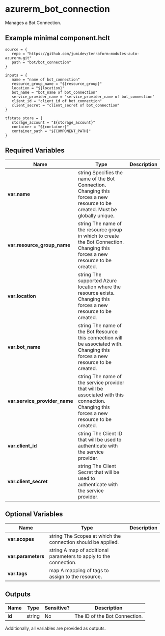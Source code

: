# azurerm_bot_connection

Manages a Bot Connection.

## Example minimal component.hclt

```hcl
source = {
   repo = "https://github.com/jumidev/terraform-modules-auto-azurerm.git" 
   path = "bot/bot_connection" 
}

inputs = {
   name = "name of bot_connection" 
   resource_group_name = "${resource_group}" 
   location = "${location}" 
   bot_name = "bot_name of bot_connection" 
   service_provider_name = "service_provider_name of bot_connection" 
   client_id = "client_id of bot_connection" 
   client_secret = "client_secret of bot_connection" 
}

tfstate_store = {
   storage_account = "${storage_account}" 
   container = "${container}" 
   container_path = "${COMPONENT_PATH}" 
}

```

## Required Variables

| Name | Type |  Description |
| ---- | --------- |  ----------- |
| **var.name** | string  Specifies the name of the Bot Connection. Changing this forces a new resource to be created. Must be globally unique. | 
| **var.resource_group_name** | string  The name of the resource group in which to create the Bot Connection. Changing this forces a new resource to be created. | 
| **var.location** | string  The supported Azure location where the resource exists. Changing this forces a new resource to be created. | 
| **var.bot_name** | string  The name of the Bot Resource this connection will be associated with. Changing this forces a new resource to be created. | 
| **var.service_provider_name** | string  The name of the service provider that will be associated with this connection. Changing this forces a new resource to be created. | 
| **var.client_id** | string  The Client ID that will be used to authenticate with the service provider. | 
| **var.client_secret** | string  The Client Secret that will be used to authenticate with the service provider. | 

## Optional Variables

| Name | Type |  Description |
| ---- | --------- |  ----------- |
| **var.scopes** | string  The Scopes at which the connection should be applied. | 
| **var.parameters** | string  A map of additional parameters to apply to the connection. | 
| **var.tags** | map  A mapping of tags to assign to the resource. | 



## Outputs

| Name | Type | Sensitive? | Description |
| ---- | ---- | --------- | --------- |
| **id** | string | No  | The ID of the Bot Connection. | 

Additionally, all variables are provided as outputs.
